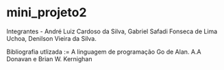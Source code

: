 # mini_projeto2

Integrantes - André Luiz Cardoso da Silva,
              Gabriel Safadi Fonseca de Lima Uchoa,
              Denilson Vieira da Silva.

Bibliografia utlizada := A linguagem de programação Go de Alan. A.A Donavan e Brian W. Kernighan
